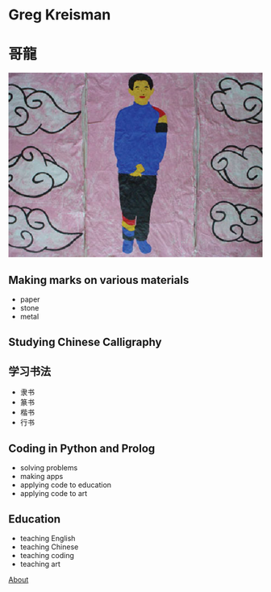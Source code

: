 # Greg Kreisman
# 哥龍

![alt text](student.png)

## Making marks on various materials
 
- paper
- stone
- metal

## Studying Chinese Calligraphy
## 学习书法
 
- 隶书
- 篆书
- 楷书
- 行书

## Coding in Python and Prolog
 
- solving problems 
- making apps
- applying code to education
- applying code to art

## Education
 
- teaching English
- teaching Chinese
- teaching coding
- teaching art

[About](about.md)
